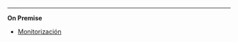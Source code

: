 <!-- markdownlint-disable-next-line first-line-heading
**Saas**
- [Introducción](introduction)
 -->
---

**On Premise**

<!--* [Home](/)-->
* [Monitorización](/es-es/monitor/monitor)
<!--* [Clickonce](/es-es/clickonce/clickonce)
* [Biosigner](/es-es/biosigner)-->

